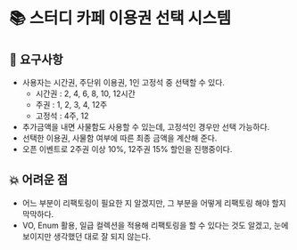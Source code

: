 # 📚 스터디 카페 이용권 선택 시스템
## 🧾 요구사항
- 사용자는 시간권, 주단위 이용권, 1인 고정석 중 선택할 수 있다.
  - 시간권 : 2, 4, 6, 8, 10, 12시간
  - 주권 : 1, 2, 3, 4, 12주
  - 고정석 : 4주, 12
- 추가금액을 내면 사물함도 사용할 수 있는데, 고정석인 경우만 선택 가능하다.
- 선택한 이용권, 사물함 여부에 따른 최종 금액을 계산해 준다.
- 오픈 이벤트로 2주권 이상 10%, 12주권 15% 할인을 진행중이다.

## 💥 어려운 점
- 어느 부분이 리팩토링이 필요한 지 알겠지만, 그 부분을 어떻게 리팩토링 해야 할지 막막하다.
- VO, Enum 활용, 일급 컬렉션을 적용해 리팩토링을 할 수 있다는 것도 알겠고, 눈에 보이지만 생각했던 대로 잘 되지 않는다.
